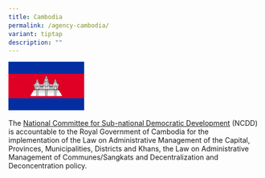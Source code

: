```yaml
---
title: Cambodia
permalink: /agency-cambodia/
variant: tiptap
description: ""
---
```

<p></p><div class="isomer-image-wrapper"><img style="width: 30%;" height="auto" width="100%" alt="Cambodia Flag" src="/images/Cambodia_Flag.PNG"></div><p>The <a href="https://ncdd.gov.kh/" rel="noopener noreferrer nofollow" target="_blank">National Committee for Sub-national Democratic Development</a> (NCDD) is accountable to the Royal Government of Cambodia for the implementation of the Law on Administrative Management of the Capital, Provinces, Municipalities, Districts and Khans, the Law on Administrative Management of Communes/Sangkats and Decentralization and Deconcentration policy. </p>